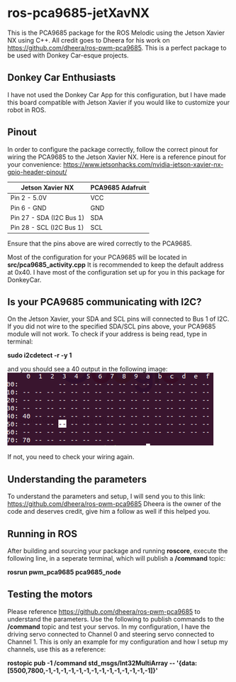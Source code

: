 # ros-pca9685-jetXavNX
This is the PCA9685 package for the ROS Melodic using the Jetson Xavier NX using C++. All credit goes to Dheera for his work on https://github.com/dheera/ros-pwm-pca9685. This is a perfect package to be used with Donkey Car-esque 
projects.

## Donkey Car Enthusiasts
I have not used the Donkey Car App for this configuration, but I have made this board compatible with Jetson Xavier if you would like to customize your robot in ROS.

## Pinout
In order to configure the package correctly, follow the correct pinout for wiring the PCA9685 to the Jetson Xavier NX. Here is a reference pinout for your convenience: https://www.jetsonhacks.com/nvidia-jetson-xavier-nx-gpio-header-pinout/

| Jetson Xavier NX | PCA9685 Adafruit |
|------------------|------------------|
| Pin 2 - 5.0V     |  VCC           |
| Pin 6 - GND      |   GND           |
| Pin 27 - SDA (I2C Bus 1) | SDA     |
| Pin 28 - SCL (I2C Bus 1) | SCL     |

Ensure that the pins above are wired correctly to the PCA9685. 

Most of the configuration for your PCA9685 will be located in **src/pca9685_activity.cpp** It is recommended to keep the default address at 0x40. I have most of the configuration set up for you in this package for DonkeyCar.  

## Is your PCA9685 communicating with I2C?
On the Jetson Xavier, your SDA and SCL pins will connected to Bus 1 of I2C. If you did not wire to the specified SDA/SCL pins above, your PCA9685 module will not work. To check if your address is being read, type in terminal:

**sudo i2cdetect -r -y 1**

and you should see a 40 output in the following image: 
![Correct I2C Address](./pwm_pca9685/images/i2c.png)

If not, you need to check your wiring again.

## Understanding the parameters
To understand the parameters and setup, I will send you to this link: https://github.com/dheera/ros-pwm-pca9685 Dheera is the owner of the code and deserves credit, give him a follow as well if this helped you.

## Running in ROS
After building and sourcing your package and running **roscore**, execute the following line, in a seperate terminal, which will publish a **/command** topic:

**rosrun pwm_pca9685 pca9685_node**

## Testing the motors
Please reference  https://github.com/dheera/ros-pwm-pca9685 to understand the parameters. Use the following to publish commands to the **/command** topic and test your servos. In my configuration, I have the driving servo connected to Channel 0 and steering servo connected to Channel 1. This is only an example for my configuration and how I setup my channels, use this as a reference:

**rostopic pub -1 /command std_msgs/Int32MultiArray -- '{data: [5500,7800,-1,-1,-1,-1,-1,-1,-1,-1,-1,-1,-1,-1,-1,-1]}'**
